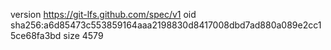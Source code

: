 version https://git-lfs.github.com/spec/v1
oid sha256:a6d85473c553859164aaa2198830d8417008dbd7ad880a089e2cc15ce68fa3bd
size 4579
